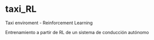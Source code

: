 # taxi_RL
Taxi enviroment - Reinforcement Learning

Entrenamiento a partir de RL de un sistema de conducción autónomo